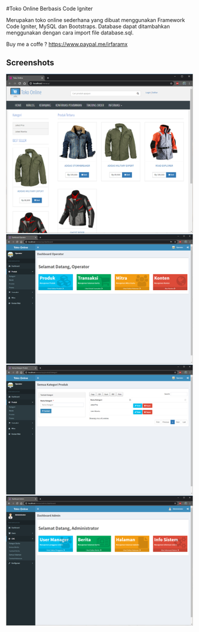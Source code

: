 #Toko Online Berbasis Code Igniter

Merupakan toko online sederhana yang dibuat menggunakan Framework Code Igniter, MySQL dan Bootstraps.
Database dapat ditambahkan menggunakan dengan cara import file database.sql.

Buy me a coffe ?
https://www.paypal.me/irfaramx

## Screenshots
![Screenshot](screenshoot/CI-1.png)
![Screenshot](screenshoot/CI-3.png)
![Screenshot](screenshoot/CI-4.png)
![Screenshot](screenshoot/CI-2.png)
